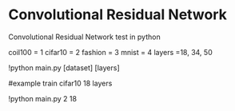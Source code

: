 # Convolutional Residual Network
 Convolutional Residual Network test in python

coil100 = 1
cifar10 = 2
fashion = 3
mnist = 4
layers =18, 34, 50

!python main.py [dataset] [layers]

#example train cifar10 18 layers

!python main.py 2 18
